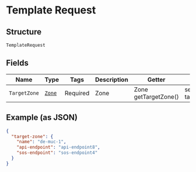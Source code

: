 
# Template Request

## Structure

`TemplateRequest`

## Fields

| Name | Type | Tags | Description | Getter | Setter |
|  --- | --- | --- | --- | --- | --- |
| `TargetZone` | [`Zone`](../../doc/models/zone.md) | Required | Zone | Zone getTargetZone() | setTargetZone(Zone targetZone) |

## Example (as JSON)

```json
{
  "target-zone": {
    "name": "de-muc-1",
    "api-endpoint": "api-endpoint8",
    "sos-endpoint": "sos-endpoint4"
  }
}
```

